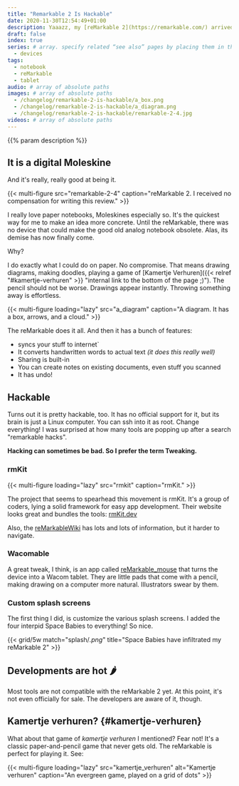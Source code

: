 ```yaml
---
title: "Remarkable 2 Is Hackable"
date: 2020-11-30T12:54:49+01:00
description: Yaaazz, my [reMarkable 2](https://remarkable.com/) arrived! I discovered it is pretty hackable, too.
draft: false
index: true
series: # array. specify related “see also” pages by placing them in the same series.
  - devices
tags:
  - notebook
  - reMarkable
  - tablet
audio: # array of absolute paths
images: # array of absolute paths
  - /changelog/remarkable-2-is-hackable/a_box.png
  - /changelog/remarkable-2-is-hackable/a_diagram.png
  - /changelog/remarkable-2-is-hackable/remarkable-2-4.jpg
videos: # array of absolute paths
---
```


{{% param description %}}

## It is a digital Moleskine

And it's really, really good at being it.

{{< multi-figure src="remarkable-2-4" caption="reMarkable 2. I received no compensation for writing this review." >}}

I really love paper notebooks, Moleskines especially so. It's the quickest way for me to make an idea more concrete. Until the reMarkable, there was no device that could make the good old analog notebook obsolete. Alas, its demise has now finally come.

Why?

I do exactly what I could do on paper. No compromise. That means drawing diagrams, making doodles, playing a game of [Kamertje Verhuren]({{< relref "#kamertje-verhuren" >}} "internal link to the bottom of the page ;)"). The pencil should not be worse. Drawings appear instantly. Throwing something away is effortless.

{{< multi-figure loading="lazy" src="a_diagram" caption="A diagram. It has a box, arrows, and a cloud." >}}

The reMarkable does it all. And then it has a bunch of features:

- syncs your stuff to internet`
- It converts handwritten words to actual text _(it does this really well)_
- Sharing is built-in
- You can create notes on existing documents, even stuff you scanned
- It has undo!

## Hackable

Turns out it is pretty hackable, too. It has no official support for it, but its brain is just a Linux computer. You can ssh into it as root. Change everything! I was surprised at how many tools are popping up after a search "remarkable hacks".

**Hacking can sometimes be bad. So I prefer the term Tweaking.**

### rmKit

{{< multi-figure loading="lazy" src="rmkit" caption="rmKit." >}}

The project that seems to spearhead this movement is rmKit. It's a group of coders, lying a solid framework for easy app development. Their website looks great and bundles the tools: [rmKit.dev](https://rmkit.dev/)

Also, the [reMarkableWiki](https://remarkablewiki.com/) has lots and lots of information, but it harder to navigate.

### Wacomable

A great tweak, I think, is an app called [reMarkable_mouse](https://github.com/Evidlo/remarkable_mouse) that turns the device into a Wacom tablet. They are little pads that come with a pencil, making drawing on a computer more natural. Illustrators swear by them.

### Custom splash screens

The first thing I did, is customize the various splash screens. I added the four interpid Space Babies to everything! So nice.

{{< grid/5w match="splash/*.png*" title="Space Babies have infiltrated my reMarkable 2" >}}

## Developments are hot 🌶

Most tools are not compatible with the reMarkable 2 yet. At this point, it's not even officially for sale. The developers are aware of it, though.

## Kamertje verhuren? {#kamertje-verhuren}

What about that game of _kamertje verhuren_ I mentioned? Fear not! It's a classic paper-and-pencil game that never gets old. The reMarkable is perfect for playing it. See:

{{< multi-figure loading="lazy" src="kamertje_verhuren" alt="Kamertje verhuren" caption="An evergreen game, played on a grid of dots" >}}
